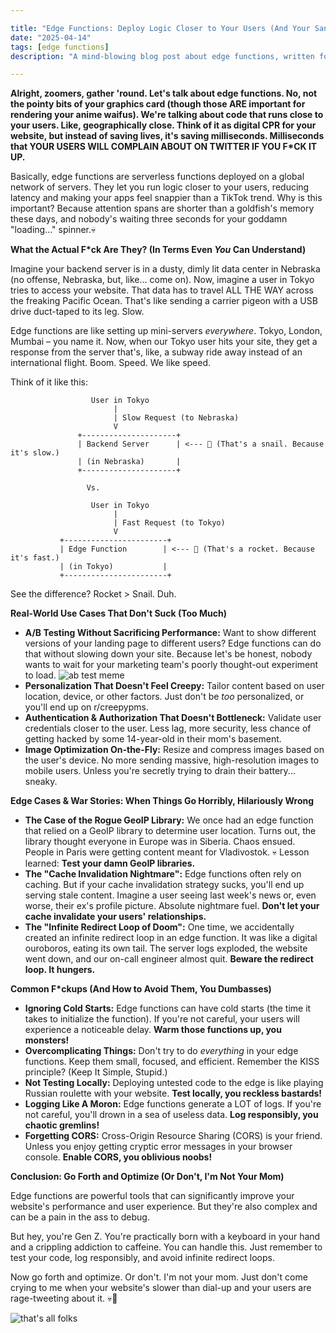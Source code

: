 ```yaml
---

title: "Edge Functions: Deploy Logic Closer to Your Users (And Your Sanity's Edge)"
date: "2025-04-14"
tags: [edge functions]
description: "A mind-blowing blog post about edge functions, written for chaotic Gen Z engineers who barely passed their algorithms class."

---
```


**Alright, zoomers, gather 'round. Let's talk about edge functions. No, not the pointy bits of your graphics card (though those ARE important for rendering your anime waifus). We're talking about code that runs close to your users. Like, geographically close. Think of it as digital CPR for your website, but instead of saving lives, it's saving milliseconds. Milliseconds that YOUR USERS WILL COMPLAIN ABOUT ON TWITTER IF YOU F*CK IT UP.**

Basically, edge functions are serverless functions deployed on a global network of servers. They let you run logic closer to your users, reducing latency and making your apps feel snappier than a TikTok trend. Why is this important? Because attention spans are shorter than a goldfish's memory these days, and nobody's waiting three seconds for your goddamn "loading..." spinner.💀

**What the Actual F*ck Are They? (In Terms Even *You* Can Understand)**

Imagine your backend server is in a dusty, dimly lit data center in Nebraska (no offense, Nebraska, but, like... come on). Now, imagine a user in Tokyo tries to access your website. That data has to travel ALL THE WAY across the freaking Pacific Ocean. That's like sending a carrier pigeon with a USB drive duct-taped to its leg. Slow.

Edge functions are like setting up mini-servers *everywhere*. Tokyo, London, Mumbai – you name it. Now, when our Tokyo user hits your site, they get a response from the server that's, like, a subway ride away instead of an international flight. Boom. Speed. We like speed.

Think of it like this:

```ascii
                  User in Tokyo
                       |
                       | Slow Request (to Nebraska)
                       V
               +---------------------+
               | Backend Server      | <--- 🐌 (That's a snail. Because it's slow.)
               | (in Nebraska)       |
               +---------------------+

                 Vs.

                  User in Tokyo
                       |
                       | Fast Request (to Tokyo)
                       V
           +-----------------------+
           | Edge Function        | <--- 🚀 (That's a rocket. Because it's fast.)
           | (in Tokyo)           |
           +-----------------------+
```

See the difference? Rocket > Snail. Duh.

**Real-World Use Cases That Don't Suck (Too Much)**

*   **A/B Testing Without Sacrificing Performance:** Want to show different versions of your landing page to different users? Edge functions can do that without slowing down your site. Because let's be honest, nobody wants to wait for your marketing team's poorly thought-out experiment to load.
    ![ab test meme](https://i.imgflip.com/767k21.jpg)
*   **Personalization That Doesn't Feel Creepy:** Tailor content based on user location, device, or other factors. Just don't be *too* personalized, or you'll end up on r/creepypms.
*   **Authentication & Authorization That Doesn't Bottleneck:** Validate user credentials closer to the user. Less lag, more security, less chance of getting hacked by some 14-year-old in their mom's basement.
*   **Image Optimization On-the-Fly:** Resize and compress images based on the user's device. No more sending massive, high-resolution images to mobile users. Unless you're secretly trying to drain their battery... sneaky.

**Edge Cases & War Stories: When Things Go Horribly, Hilariously Wrong**

*   **The Case of the Rogue GeoIP Library:** We once had an edge function that relied on a GeoIP library to determine user location. Turns out, the library thought everyone in Europe was in Siberia. Chaos ensued. People in Paris were getting content meant for Vladivostok. 💀 Lesson learned: **Test your damn GeoIP libraries.**
*   **The "Cache Invalidation Nightmare":** Edge functions often rely on caching. But if your cache invalidation strategy sucks, you'll end up serving stale content. Imagine a user seeing last week's news or, even worse, their ex's profile picture. Absolute nightmare fuel. **Don't let your cache invalidate your users' relationships.**
*   **The "Infinite Redirect Loop of Doom":** One time, we accidentally created an infinite redirect loop in an edge function. It was like a digital ouroboros, eating its own tail. The server logs exploded, the website went down, and our on-call engineer almost quit. **Beware the redirect loop. It hungers.**

**Common F*ckups (And How to Avoid Them, You Dumbasses)**

*   **Ignoring Cold Starts:** Edge functions can have cold starts (the time it takes to initialize the function). If you're not careful, your users will experience a noticeable delay. **Warm those functions up, you monsters!**
*   **Overcomplicating Things:** Don't try to do *everything* in your edge functions. Keep them small, focused, and efficient. Remember the KISS principle? (Keep It Simple, Stupid.)
*   **Not Testing Locally:** Deploying untested code to the edge is like playing Russian roulette with your website. **Test locally, you reckless bastards!**
*   **Logging Like A Moron:** Edge functions generate a LOT of logs. If you're not careful, you'll drown in a sea of useless data. **Log responsibly, you chaotic gremlins!**
*   **Forgetting CORS:** Cross-Origin Resource Sharing (CORS) is your friend. Unless you enjoy getting cryptic error messages in your browser console. **Enable CORS, you oblivious noobs!**

**Conclusion: Go Forth and Optimize (Or Don't, I'm Not Your Mom)**

Edge functions are powerful tools that can significantly improve your website's performance and user experience. But they're also complex and can be a pain in the ass to debug.

But hey, you're Gen Z. You're practically born with a keyboard in your hand and a crippling addiction to caffeine. You can handle this. Just remember to test your code, log responsibly, and avoid infinite redirect loops.

Now go forth and optimize. Or don't. I'm not your mom. Just don't come crying to me when your website's slower than dial-up and your users are rage-tweeting about it. 💀🙏

![that's all folks](https://i.kym-cdn.com/photos/images/newsfeed/000/582/005/a3a.gif)
